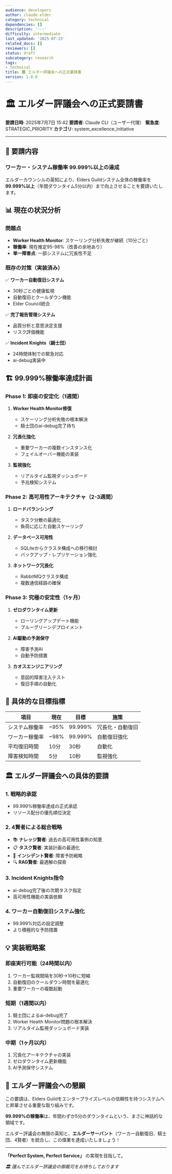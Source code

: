 ```yaml
---
audience: developers
author: claude-elder
category: technical
dependencies: []
description: '---'
difficulty: intermediate
last_updated: '2025-07-23'
related_docs: []
reviewers: []
status: draft
subcategory: research
tags:
- technical
title: 🏛️ エルダー評議会への正式要請書
version: 1.0.0
---
```


# 🏛️ エルダー評議会への正式要請書

**要請日時**: 2025年7月7日 15:42
**要請者**: Claude CLI（ユーザー代理）
**緊急度**: STRATEGIC_PRIORITY
**カテゴリ**: system_excellence_initiative

---

## 🎯 要請内容

### **ワーカー・システム稼働率 99.999%以上の達成**

エルダーカウンシルの英知により、Elders Guildシステム全体の稼働率を**99.999%以上**（年間ダウンタイム5分以内）まで向上させることを要請いたします。

## 📊 現在の状況分析

### 問題点
- **Worker Health Monitor**: スケーリング分析失敗が継続（10分ごと）
- **稼働率**: 現在推定95-98%（改善の余地あり）
- **単一障害点**: 一部システムに冗長性不足

### 既存の対策（実装済み）
✅ **ワーカー自動復旧システム**
- 30秒ごとの健康監視
- 自動復旧とクールダウン機能
- Elder Council統合

✅ **完了報告管理システム**
- 品質分析と意思決定支援
- リスク評価機能

✅ **Incident Knights（騎士団）**
- 24時間体制での緊急対応
- ai-debug実装中

## 🏗️ 99.999%稼働率達成計画

### Phase 1: 即座の安定化（1週間）
1. **Worker Health Monitor修復**
   - スケーリング分析失敗の根本解決
   - 騎士団のai-debug完了待ち

2. **冗長化強化**
   - 重要ワーカーの複数インスタンス化
   - フェイルオーバー機能の実装

3. **監視強化**
   - リアルタイム監視ダッシュボード
   - 予兆検知システム

### Phase 2: 高可用性アーキテクチャ（2-3週間）
1. **ロードバランシング**
   - タスク分散の最適化
   - 負荷に応じた自動スケーリング

2. **データベース可用性**
   - SQLiteからクラスタ構成への移行検討
   - バックアップ・レプリケーション強化

3. **ネットワーク冗長化**
   - RabbitMQクラスタ構成
   - 複数通信経路の確保

### Phase 3: 究極の安定性（1ヶ月）
1. **ゼロダウンタイム更新**
   - ローリングアップデート機能
   - ブルーグリーンデプロイメント

2. **AI駆動の予測保守**
   - 障害予測AI
   - 自動予防措置

3. **カオスエンジニアリング**
   - 意図的障害注入テスト
   - 復旧手順の自動化

## 🎯 具体的な目標指標

| 項目 | 現在 | 目標 | 施策 |
|------|------|------|------|
| システム稼働率 | ~95% | 99.999% | 冗長化・自動復旧 |
| ワーカー稼働率 | ~98% | 99.999% | 自動復旧強化 |
| 平均復旧時間 | 10分 | 30秒 | 自動化 |
| 障害検知時間 | 5分 | 10秒 | 監視強化 |

## 🏛️ エルダー評議会への具体的要請

### 1. **戦略的承認**
- 99.999%稼働率達成の正式承認
- リソース配分の優先順位決定

### 2. **4賢者による総合戦略**
- 📚 **ナレッジ賢者**: 過去の高可用性事例の知恵
- 📋 **タスク賢者**: 実装計画の最適化
- 🚨 **インシデント賢者**: 障害予防戦略
- 🔍 **RAG賢者**: 最適解の探索

### 3. **Incident Knights指令**
- ai-debug完了後の次期タスク指定
- 高可用性機能の実装依頼

### 4. **ワーカー自動復旧システム強化**
- 99.999%対応の設定調整
- より積極的な予防措置

## 💡 実装戦略案

### 即座実行可能（24時間以内）
1. ワーカー監視間隔を30秒→10秒に短縮
2. 自動復旧のクールダウン時間を最適化
3. 重要ワーカーの複数起動

### 短期（1週間以内）
1. 騎士団によるai-debug完了
2. Worker Health Monitor問題の根本解決
3. リアルタイム監視ダッシュボード実装

### 中期（1ヶ月以内）
1. 冗長化アーキテクチャの実装
2. ゼロダウンタイム更新機能
3. AI予測保守システム

## 🙏 エルダー評議会への懇願

この要請は、Elders Guildをエンタープライズレベルの信頼性を持つシステムへと昇華させる重要な取り組みです。

**99.999%の稼働率**は、年間わずか5分のダウンタイムという、まさに神話的な領域です。

エルダー評議会の無限の英知と、**エルダーサーバント**（ワーカー自動復旧、騎士団、4賢者）を統合し、この偉業を達成いたしましょう！

---

**「Perfect System, Perfect Service」** の実現を目指して。

*🏛️ 謹んでエルダー評議会の御裁可をお待ちしております*
